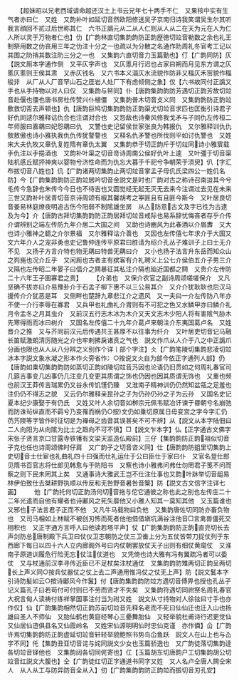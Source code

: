 <!-- { "loadSidebar": true } -->
　　【超妹昭以兄老西域请命超还汉土上书云兄年七十两手不仁　又果核中实有生气者亦曰仁　又姓　又韵补叶如延切音然欧阳修送吴子京南归诗我笑谓吴生尔其听我言顔回不贰过后世称其仁　六书正譌元从二从人仁则从人从二在天为元在人为仁人所以灵于万物者仁也】仂【广韵林直切集韵韵防正韵歴徳切竝音勒数之余也礼王制祭用数之仂丧用三年之仂注十分之一也疏以为分散之名通作阞周礼冬官考工记以其围之阞捎其数注阞三分之一也　又集韵六直切音力玉篇勤也】仃【广韵同防】仄【説文厠本字通作侧　又平仄字声也　又仄慝月行迟也占家曰朔而月见东方谓之仄慝仄慝则王侯其肃　又赤仄钱名　又六书本义湢仄水流貌作防非又稫仄禾宻貌作稫稄非　从厂从人厂音罕山石之厓岩人处厂下有虑倾侧之象】仅【六书故同付正譌又手也从手持物以对人曰仅　又集韵与帑同】仆【唐韵集韵韵防芳遇切正韵芳故切竝音赴偃也僵也唐书房杜传赞兴仆植僵　又集韵普木切音攴义同　又集韵韵防正韵竝敷救切否去声顿也】仇【唐韵巨鸠切集韵韵防正韵渠尤切竝音求匹也匡衡引诗君子好仇同逑尔雅释诂仇合也注谓对合也　又怨敌也诗秦风修我戈矛与子同仇左传桓二年师服曰嘉耦曰妃怨耦曰仇　又讐也史记留侯世家张良为韩报仇　又尔雅释训仇仇敖敖傲也诗小雅执我仇仇传犹謷謷也　又释名仇矛讐也所伐则平如讨仇讐也　又姓宋大夫仇牧又章仇复姓隋有章仇太翼　又集韵恭于切正韵斤于切竝同诗小雅賔载手仇注以手挹酒也　又韵补叶渠之切音竒诗周南公侯好仇叶上逵　又叶彊于切音渠陆机感丘赋抨神爽以婴物兮济性命而为仇忘大暮于千祀兮争朝荣于湏臾】仈【字汇布拔切音八姓也】仉【广韵诸两切集韵止两切竝音掌孟子毋仉氏梁四公一姓仉名防】今【广韵集韵韵防正韵竝居吟切音金説文是时也广韵对古之称诗召南迨其今兮毛传今急辞也朱传今今日也不待吉也又圆觉经无起无灭无去来今注谓过去见在未来三世又韵补叶居青切音京诗周颂有椒其馨胡考之寕匪且有且匪今斯今　又叶居良切音姜易林庭燎夜明追古伤今阳弱不制隂雄坐房　从亼防意古文及字已徃为古逮及为今】介【唐韵古拜切集韵韵防正韵居拜切竝音戒际也易系辞忧悔吝者存乎介传介谓辨别之端左传防九年介居二大国之间　又助也诗豳风为此春酒以介眉夀　又大也诗小雅神之聼之介尔景福　又尔雅释诂介善也　又因也左传僖七年求介于大国又文六年介人之宠非勇也史记鲁仲连传平原君曰胜请为绍介孔丛子难训子上曰士无介不见　又扬子方言介特也物无耦曰特兽无耦曰介　又小也扬子法言升东岳而知众山之峛崺也况介丘乎　又闲厠也古者主有摈客有介礼聘义上公七介侯伯五介子男三介又隔也左传昭二年晏子曰偪介之闗暴征其私注介隔也廹近国都之闗　又贵介左传防二十六年王子圉寡君之贵】
　　【介弟也　又保介农官之副诗周颂嗟嗟保介　又凡坚确不拔亦曰介易豫卦介于石孟子柳下惠不以三公易其介　又介介犹耿耿也后汉马援传介介犹恶是耳　又侧畔也楚辞九章悲江介之遗风　又一夫曰一介左传防八年亦不使一介行李辱在寡君　又兵甲也礼曲礼介胄则有不可犯之色又水鳞甲亦曰鳞介礼月令孟冬之月其虫介　又前汉五行志木冰为木介又天文志木少阳人将有害隂气胁木先寒得雨而冰曰树介　又国名左传僖二十九年介葛卢来朝注介东夷国葛卢名　又姓晋介之推　又与芥同前汉元后传遇共王甚厚不以往事为纤介　又叶居吏切音记马融长笛赋激朗清厉随光之介也牢剌拂戾诸贲之气也　説文作爪从人介于八之中正譌爪分画也限也从人从八分辨之义别作个详丨部个字注】仌【广韵笔陵切集韵悲凌切竝冰本字説文象水凝之形本作仌旁省作冫○按说文仌自为部今依正字通列人部】仍【唐韵如乗切集韵韵防如蒸切正韵如陵切竝音艿因也论语仍旧贯如之何周礼春官司几筵吉事变几凶事仍几注变几变更其质谓之饰也仍因也因其质谓无饰也　又重也频也前汉王莽传吉瑞累仍又谷永传饥馑仍臻　又淮南子精神训仍仍然知盆瓴之足羞也注仍仍不得志之貌　又云仍尔雅释亲昆孙之子为仍孙仍孙之子为云孙　又国名史记夏本纪少康娶于有仍氏　又姓又叶人余切音如栁宗元佩韦赋冶讦谏于昬朝兮名崩弛而防诛茍纵直而不羁兮乃变罹而祸仍○按文仍如乗切原属日毋变宫之字今字汇仍芿艿陾等字皆作时征切是为襌母之齿音其误甚矣不可不辨】从【説文从本字陆佃曰二人向阳为从向隂为比士之趋向不可不慎】□【説文乍本字】仏【正字通古文佛字宋张子贤言京口甘露寺铁镬有文梁天监造仏殿前】三仔【集韵韵防正韵祖似切音子克也任也诗周颂佛时仔肩　又广韵子之切音咨义同】仕【唐韵韵防鉏里切集韵上史切音士仕宦也礼曲礼四十曰强而仕礼运仕于公曰臣仕于家曰仆　又官名登仕郎见隋书百官志将仕郎见韩愈与于防阳书　又察也诗小雅弗问弗仕勿罔君子笺不问而察之则下民未罔其上矣　又通事诗大雅武王岂不仕注仕事也又韵叶牀举切音龃易林伊伯致仕去桀耕野执顺以传反和无咎野音暑咎音榘】防【説文古文信字注详七画】
　　他【广韵托何切正韵汤何切音拖与佗它通彼之称也此之别也左传庄二十二年光逺而自他有耀者也诗鄘风之死矢靡他又小雅人知其一莫知其他　又玉篇谁也　又邪也子法言君子正而不他　又凡牛马载物曰负他　又集韵唐佐切同防亦畜负物也　又司马相如上林赋不被创刃怖而死者他他借借塡坑满谷注他音□言禽兽僵死交相积也　又正字通方言呼人曰他读若塔平声】仗【广韵集韵韵防正韵直亮切长去声剑防总唐制殿下兵卫曰仗仪卫志朝防之仗三卫畨上分为五仗皆带刀捉仗列于东西廊下每日以四十六人立内廊阁外号曰内仗朝罢放仗天子出则有细仗黄麾仗　又淮南子原道训履危行险无忘仗注仗道也　又凭倚也诗大雅有冯有翼疏冯者可以委仗　又与杖通前汉李寻传近臣已不足杖矣注杖通仗　又集韵韵防雉两切正韵呈两切长上声义同○按兵仗器仗之仗上去二声通用惟冯仗之仗无上声】防【説文鬒本字引诗防髪如云○按诗鄘风今作鬒】付【唐韵集韵韵防竝方遇切音傅畀也授也孔丛子记义篇孔子曰若苟付可付则已不劳而贤才不失矣　又集韵符遇切同祔祭名周礼春官大祝言甸人读祷付练祥掌国事注付当为祔又姓　説文从寸持物对人徐铉曰寸手也亦作仅】仙【广韵集韵相然切正韵苏前切竝音先释名老而不死曰仙仙迁也迁入山也扬雄曰圣人不师仙　又胎仙鹤也黄庭经琴心三疉舞胎仙　又轻举貌杜甫诗行迟更觉仙　又仙居仙逰俱县名又仙霞岭名　又姓宋仙源明明仙时忠仙克谨　亦作僲】仚【广韵许焉切集韵韵防正韵虚延切竝音轩轻举貌鲍照书势鸟仚鱼跃　説文人在山上也与屳字不同】仛【集韵丑亚切音诧与姹同説文少女也玉篇骄逸也　又广韵徒落切集韵逹各切竝音铎他也　又集韵闼各切同侂寄也】仜【玉篇胡东切唐韵户工切集韵胡公切竝音红説文大腹也】仝【广韵徒红切正字通道书同字又姓　又人名卢仝唐人闗仝宋人　从人从工与防异防音全从入】仞【广韵集韵韵防正韵竝而振切音刃孔安】
